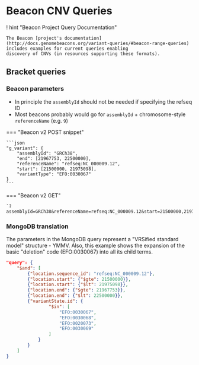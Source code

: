 # Beacon CNV Queries

! hint "Beacon Project Query Documentation"

    The Beacon [project's documentation](http://docs.genomebeacons.org/variant-queries/#beacon-range-queries) includes examples for current queries enabling
    discovery of CNVs (in resources supporting these formats).


## Bracket queries


### Beacon parameters

* In principle the `assemblyId` should not be needed if specifying the refseq ID
* Most beacons probably would go for `assemblyId` + chromosome-style `referenceName` (e.g. `9`)

=== "Beacon v2 POST snippet"

    ```json
    "g_variant": {
        "assemblyId": "GRCh38",
        "end": [21967753, 22500000],
        "referenceName": "refseq:NC_000009.12",
        "start": [21500000, 21975098],
        "variantType": "EFO:0030067"
    }
    ```

=== "Beacon v2 GET"

    `?assemblyId=GRCh38&referenceName=refseq:NC_000009.12&start=21500000,21975098&end=21967753,22500000&variantType=EFO:0030067`


### MongoDB translation

The parameters in the MongoDB query represent a "VRSified standard model" structure - YMMV.
Also, this example shows the expansion of the basic "deletion" code (EFO:0030067)
into all its child terms.

```json
"query": {
    "$and": [
        {"location.sequence_id": "refseq:NC_000009.12"},
        {"location.start": {"$gte": 21500000}},
        {"location.start": {"$lt": 21975098}},
        {"location.end": {"$gte": 21967753}},
        {"location.end": {"$lt": 22500000}},
        {"variantState.id": {
                "$in": [
                    "EFO:0030067",
                    "EFO:0030068",
                    "EFO:0020073",
                    "EFO:0030069"
                ]
            }
        }
    ]
}
```